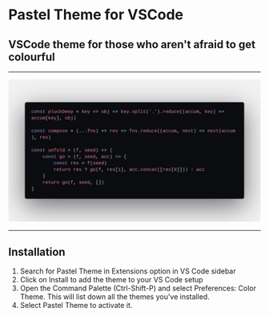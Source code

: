 # Pastel Theme for VSCode
## VSCode theme for those who aren't afraid to get colourful

----------

<p align="center">
  <img alt="Pastel Preview" src="https://github.com/ccvale/pastel-theme/raw/master/code_snippet.png" style="border-radius: 5px;">
</p>

----------

## Installation

1. Search for Pastel Theme in Extensions option in VS Code sidebar
2. Click on Install to add the theme to your VS Code setup
3. Open the Command Palette (Ctrl-Shift-P) and select Preferences: Color Theme. This will list down all the themes you've installed.
4. Select Pastel Theme to activate it.
